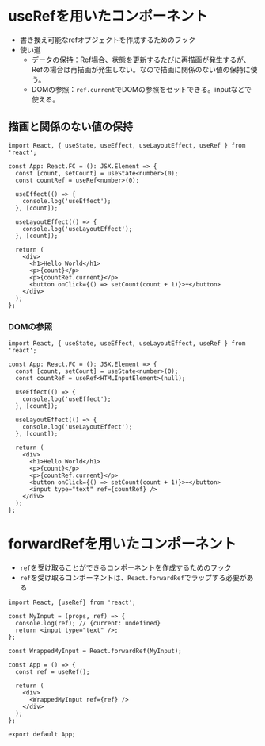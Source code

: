 # useRefを用いたコンポーネント
- 書き換え可能なrefオブジェクトを作成するためのフック
- 使い道
  - データの保持：Ref場合、状態を更新するたびに再描画が発生するが、Refの場合は再描画が発生しない。なので描画に関係のない値の保持に使う。
  - DOMの参照：`ref.current`でDOMの参照をセットできる。inputなどで使える。

## 描画と関係のない値の保持
```tsx
import React, { useState, useEffect, useLayoutEffect, useRef } from 'react';

const App: React.FC = (): JSX.Element => {
  const [count, setCount] = useState<number>(0);
  const countRef = useRef<number>(0);

  useEffect(() => {
    console.log('useEffect');
  }, [count]);

  useLayoutEffect(() => {
    console.log('useLayoutEffect');
  }, [count]);

  return (
    <div>
      <h1>Hello World</h1>
      <p>{count}</p>
      <p>{countRef.current}</p>
      <button onClick={() => setCount(count + 1)}>+</button>
    </div>
  );
};
```

### DOMの参照
```tsx
import React, { useState, useEffect, useLayoutEffect, useRef } from 'react';

const App: React.FC = (): JSX.Element => {
  const [count, setCount] = useState<number>(0);
  const countRef = useRef<HTMLInputElement>(null);

  useEffect(() => {
    console.log('useEffect');
  }, [count]);

  useLayoutEffect(() => {
    console.log('useLayoutEffect');
  }, [count]);

  return (
    <div>
      <h1>Hello World</h1>
      <p>{count}</p>
      <p>{countRef.current}</p>
      <button onClick={() => setCount(count + 1)}>+</button>
      <input type="text" ref={countRef} />
    </div>
  );
};
```

# forwardRefを用いたコンポーネント
- `ref`を受け取ることができるコンポーネントを作成するためのフック
- `ref`を受け取るコンポーネントは、`React.forwardRef`でラップする必要がある
```tsx
import React, {useRef} from 'react';

const MyInput = (props, ref) => {
  console.log(ref); // {current: undefined}
  return <input type="text" />;
};

const WrappedMyInput = React.forwardRef(MyInput);

const App = () => {
  const ref = useRef();

  return (
    <div>
      <WrappedMyInput ref={ref} />
    </div>
  );
};

export default App;
```
